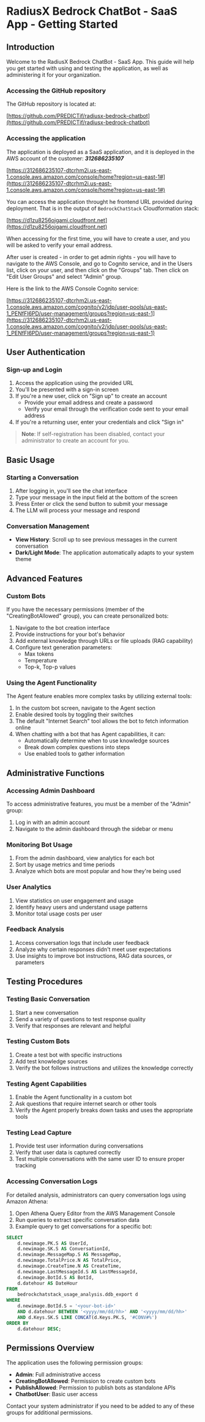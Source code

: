 # RadiusX Bedrock ChatBot - SaaS App - Getting Started

## Introduction

Welcome to the RadiusX Bedrock ChatBot - SaaS App. This guide will help you get started with using and testing the application, as well as administering it for your organization.

### Accessing the GitHub repository

The GitHub repository is located at:

[https://github.com/PREDICTif/radiusx-bedrock-chatbot](https://github.com/PREDICTif/radiusx-bedrock-chatbot)

### Accessing the application

The application is deployed as a SaaS application, and it is deployed in the AWS account of the customer: ***312686235107***

[https://312686235107-dtcrhm2i.us-east-1.console.aws.amazon.com/console/home?region=us-east-1#](https://312686235107-dtcrhm2i.us-east-1.console.aws.amazon.com/console/home?region=us-east-1#)

You can access the application throught he frontend URL provided during deployment. That is in the output of `BedrockChatStack` Cloudformation stack:

[https://d1zu8256ojgami.cloudfront.net](https://d1zu8256ojgami.cloudfront.net)

When accessing for the first time, you will have to create a user, and you will be asked to verify your email address.

After user is created - in order to get admin rights - you will have to navigate to the AWS Console, and go to Cognito service, and in the Users list, click on your user, and then click on the "Groups" tab. Then click on "Edit User Groups" and select "Admin" group.

Here is the link to the AWS Console Cognito service:

[https://312686235107-dtcrhm2i.us-east-1.console.aws.amazon.com/cognito/v2/idp/user-pools/us-east-1_PENfFI6PD/user-management/groups?region=us-east-1](https://312686235107-dtcrhm2i.us-east-1.console.aws.amazon.com/cognito/v2/idp/user-pools/us-east-1_PENfFI6PD/user-management/groups?region=us-east-1)

## User Authentication

### Sign-up and Login

1. Access the application using the provided URL
2. You'll be presented with a sign-in screen
3. If you're a new user, click on "Sign up" to create an account
   - Provide your email address and create a password
   - Verify your email through the verification code sent to your email address
4. If you're a returning user, enter your credentials and click "Sign in"

> **Note**: If self-registration has been disabled, contact your administrator to create an account for you.

## Basic Usage

### Starting a Conversation

1. After logging in, you'll see the chat interface
2. Type your message in the input field at the bottom of the screen
3. Press Enter or click the send button to submit your message
4. The LLM will process your message and respond

### Conversation Management

- **View History**: Scroll up to see previous messages in the current conversation
- **Dark/Light Mode**: The application automatically adapts to your system theme

## Advanced Features

### Custom Bots

If you have the necessary permissions (member of the "CreatingBotAllowed" group), you can create personalized bots:

1. Navigate to the bot creation interface
2. Provide instructions for your bot's behavior
3. Add external knowledge through URLs or file uploads (RAG capability)
4. Configure text generation parameters:
   - Max tokens
   - Temperature
   - Top-k, Top-p values

### Using the Agent Functionality

The Agent feature enables more complex tasks by utilizing external tools:

1. In the custom bot screen, navigate to the Agent section
2. Enable desired tools by toggling their switches
3. The default "Internet Search" tool allows the bot to fetch information online
4. When chatting with a bot that has Agent capabilities, it can:
   - Automatically determine when to use knowledge sources
   - Break down complex questions into steps
   - Use enabled tools to gather information

## Administrative Functions

### Accessing Admin Dashboard

To access administrative features, you must be a member of the "Admin" group:

1. Log in with an admin account
2. Navigate to the admin dashboard through the sidebar or menu

### Monitoring Bot Usage

1. From the admin dashboard, view analytics for each bot
2. Sort by usage metrics and time periods
3. Analyze which bots are most popular and how they're being used

### User Analytics

1. View statistics on user engagement and usage
2. Identify heavy users and understand usage patterns
3. Monitor total usage costs per user

### Feedback Analysis

1. Access conversation logs that include user feedback
2. Analyze why certain responses didn't meet user expectations
3. Use insights to improve bot instructions, RAG data sources, or parameters

## Testing Procedures

### Testing Basic Conversation

1. Start a new conversation
2. Send a variety of questions to test response quality
3. Verify that responses are relevant and helpful

### Testing Custom Bots

1. Create a test bot with specific instructions
2. Add test knowledge sources
3. Verify the bot follows instructions and utilizes the knowledge correctly

### Testing Agent Capabilities

1. Enable the Agent functionality in a custom bot
2. Ask questions that require internet search or other tools
3. Verify the Agent properly breaks down tasks and uses the appropriate tools

### Testing Lead Capture

1. Provide test user information during conversations
2. Verify that user data is captured correctly
3. Test multiple conversations with the same user ID to ensure proper tracking

### Accessing Conversation Logs

For detailed analysis, administrators can query conversation logs using Amazon Athena:

1. Open Athena Query Editor from the AWS Management Console
2. Run queries to extract specific conversation data
3. Example query to get conversations for a specific bot:

```sql
SELECT
    d.newimage.PK.S AS UserId,
    d.newimage.SK.S AS ConversationId,
    d.newimage.MessageMap.S AS MessageMap,
    d.newimage.TotalPrice.N AS TotalPrice,
    d.newimage.CreateTime.N AS CreateTime,
    d.newimage.LastMessageId.S AS LastMessageId,
    d.newimage.BotId.S AS BotId,
    d.datehour AS DateHour
FROM
    bedrockchatstack_usage_analysis.ddb_export d
WHERE
    d.newimage.BotId.S = '<your-bot-id>'
    AND d.datehour BETWEEN '<yyyy/mm/dd/hh>' AND '<yyyy/mm/dd/hh>'
    AND d.Keys.SK.S LIKE CONCAT(d.Keys.PK.S, '#CONV#%')
ORDER BY
    d.datehour DESC;
```

## Permissions Overview

The application uses the following permission groups:

- **Admin**: Full administrative access
- **CreatingBotAllowed**: Permission to create custom bots
- **PublishAllowed**: Permission to publish bots as standalone APIs
- **ChatbotUser**: Basic user access

Contact your system administrator if you need to be added to any of these groups for additional permissions.
